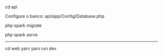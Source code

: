 cd api

Configure o banco: 
api/app/Config/Database.php

php spark migrate

php spark serve

----------- 

cd web
yarn
yarn run dev